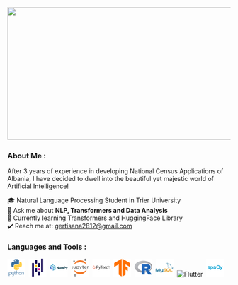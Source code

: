 <div align="center">
  <img src="https://media.giphy.com/media/dWesBcTLavkZuG35MI/giphy.gif" width="600" height="300"/>
</div>

### About Me :

After 3 years of experience in developing National Census Applications of Albania, I have decided to dwell into the beautiful yet majestic world of Artificial Intelligence!

🎓 Natural Language Processing Student in Trier University<br>
💭 Ask me about <b>NLP, Transformers and Data Analysis</b><br>
🧠 Currently learning Transformers and HuggingFace Library<br>
✔️ Reach me at: [gertisana2812@gmail.com](mailto:gertisana2812@gmail.com)

### Languages and Tools :
<div>
  <img src="https://github.com/devicons/devicon/blob/master/icons/python/python-original-wordmark.svg" title="Java" alt="Java" width="40" height="40"/>&nbsp;
   <img src="https://github.com/devicons/devicon/blob/master/icons/pandas/pandas-original.svg" title="Java" alt="Java" width="40" height="40"/>&nbsp;
  <img src="https://github.com/devicons/devicon/blob/master/icons/numpy/numpy-original-wordmark.svg" title="Spring" alt="Spring" width="40" height="40"/>&nbsp;
  <img src="https://github.com/devicons/devicon/blob/master/icons/jupyter/jupyter-original-wordmark.svg" title="Material UI" alt="Material UI" width="40" height="40"/>&nbsp;
  <img src="https://github.com/devicons/devicon/blob/master/icons/pytorch/pytorch-original-wordmark.svg" title="Flutter" alt="Flutter" width="40" height="40"/>&nbsp;
  <img src="https://github.com/devicons/devicon/blob/master/icons/tensorflow/tensorflow-original.svg" title="Flutter" alt="Flutter" width="40" height="40"/>&nbsp;
  <img src="https://github.com/devicons/devicon/blob/master/icons/r/r-original.svg" title="Flutter" alt="Flutter" width="40" height="40"/>&nbsp;
  <img src="https://github.com/devicons/devicon/blob/master/icons/mysql/mysql-original-wordmark.svg" title="Flutter" alt="Flutter" width="40" height="40"/>&nbsp;
  <img src="https://huggingface.co/front/assets/huggingface_logo.svg" title="Flutter" alt="Flutter" width="40" height="40"/>&nbsp;
  <img src="https://raw.githubusercontent.com/github/explore/8cf1837393d83900e767cc895dcc814d053e2ffe/topics/spacy/spacy.png" title="Flutter" alt="Flutter" width="40" height="40"/>&nbsp;
  
 
  
 
  
</div>


